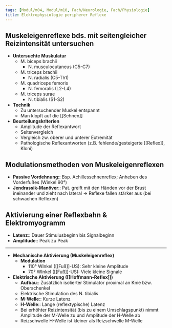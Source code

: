 ```yaml
---
tags: [Modul/m04, Modul/m10, Fach/Neurologie, Fach/Physiologie]
title: Elektrophysiologie peripherer Reflexe
---
```

## Muskeleigenreflexe bds. mit seitengleicher Reizintensität untersuchen

- **Untersuchte Muskulatur**
    - M. biceps brachii
        - N. musculocutaneus (C5-C7)
    - M. triceps brachii
        - N. radialis (C5-Th1)
    - M. quadriceps femoris
        - N. femoralis (L2-L4)
    - M. triceps surae
        - N. tibialis (S1-S2)
- **Technik**
    - Zu untersuchender Muskel entspannt
    - Man klopft auf die [[Sehnen]]
- **Beurteilungskriterien**
    - Amplitude der Reflexantwort
    - Seitenvergleich
    - Vergleich zw. oberer und unterer Extremität
    - Pathologische Reflexantworten (z.B. fehlende/gesteigerte [[Reflex]], Kloni)

## Modulationsmethoden von Muskeleigenreflexen

- **Passive Vordehnung**:: Bsp. Achillessehnenreflex; Anheben des Vorderfußes (Winkel 90°)
- **Jendrassik-Manöver**:: Pat. greift mit den Händen vor der Brust ineinander und zieht nach lateral → Reflexe fallen stärker aus (bei schwachen Reflexen)

## Aktivierung einer Reflexbahn & Elektromyogramm

- **Latenz**:: Dauer Stimulusbeginn bis Signalbeginn
- **Amplitude**:: Peak zu Peak


---

- **Mechanische Aktivierung (Muskeleigenreflex)**
    - **Modulation**
        - 110° WInkel ([[Fuß]]-US): Sehr kleine Amplitude
        - 70° WInkel ([[Fuß]]-US): Viele kleine Signale
- **Elektrische Aktivierung ([[Hoffmann-Reflex]])**
    - **Aufbau**:: Zusätzlich isolierter Stimulator proximal an Knie bzw. Oberschenkel
    - Elektrische Stimulation des N. tibialis
    - **M-Welle**:: Kurze Latenz
    - **H-Welle**:: Lange (reflextypische) Latenz
    - Bei erhöhter Reizintensität (bis zu einem Umschlagspunkt) nimmt Amplitude der M-Welle zu und Amplitude der H-Welle ab
    - Reizschwelle H-Welle ist kleiner als Reizschwelle M-Welle
